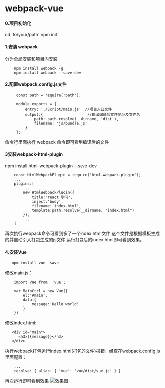 # webpack-vue

#### 0.项目初始化
>
cd 'to/your/path' npm init
>
#### 1.安装 webpack 
>
分为全局安装和项目内安装
```
    npm install webpack -g
    npm install webpack --save-dev
``` 
>
#### 2.配置webpack.config.js文件
```
     const path = require('path');

     module.exports = {
         entry: './Script/main.js', //项目入口文件
         output:{                    //输出编译后文件地址及文件名
             path: path.resolve(__dirname, 'dist'),
             filename: 'js/bundle.js'
         }
     };
```          
命令行里面执行 webpack 命令即可看到编译后的文件

#### 3安装webpack-html-plugin
npm install html-webpack-plugin --save-dev
```
    const HtmlWebpackPlugin = require('html-webpack-plugin');
    ...
    plugins:[
        ...
        new HtmlWebpackPlugin({
            title:'react 学习',
            inject:'body',
            filename:'index.html',
            template:path.resolve(__dirname, "index.html")
        }),
        ...
    ]
```          
>
再次执行webpack命令可看到多了一个index.html文件
这个文件是根据模板生成的并自动引入打包生成的js文件
运行打包后的index.html即可看到效果。
>
#### 4.安装Vue
>
```
   npm install vue -save
```
修改main.js：
```
    import Vue from  'vue';

    var MainCtrl = new Vue({
        el:'#main',
        data:{
            message:'Hello world'
        }
    })
```
修改index.html:
```
   <div id="main">
      <h3>{{message}}</h3>
   </div>   
```
执行webpack打包运行index.html(打包的文件)报错，经查在webpack.config.js里面配置：
```
    ...
    resolve: { alias: { 'vue': 'vue/dist/vue.js' } }
```
再次运行即可看到效果
![效果图](https://github.com/liubin915249126/webpack-vue/blob/master/image/index1.png)
>